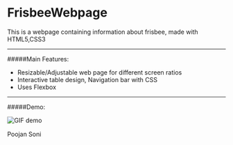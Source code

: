 # FrisbeeWebpage
This is a webpage containing information about frisbee, made with HTML5,CSS3

---

#####Main Features:
* Resizable/Adjustable web page for different screen ratios
* Interactive table design, Navigation bar with CSS
* Uses Flexbox

---
#####Demo:

![GIF demo](https://media.giphy.com/media/Q7d3waqlYxBKUTe7Eb/giphy.gif)

Poojan Soni [<img src="https://cdn.worldvectorlogo.com/logos/linkedin-icon-2.svg" height="15" width="15"/>](https://www.linkedin.com/in/poojan-soni-b6102b172/ "Poojan Soni")